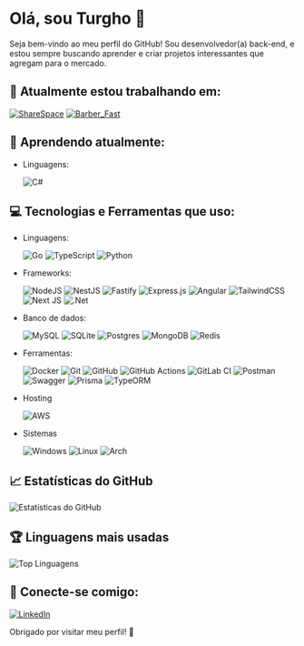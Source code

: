 # Olá, sou Turgho 👋

Seja bem-vindo ao meu perfil do GitHub! Sou desenvolvedor(a) back-end, e estou sempre buscando aprender e criar projetos interessantes que agregam para o mercado.

## 🔭 Atualmente estou trabalhando em:
[![ShareSpace](https://github-readme-stats.vercel.app/api/pin/?username=Turgho&repo=ShareSpace&show_owner=true&theme=dark&show_icons=true)](https://github.com/Turgho/ShareSpace)
[![Barber_Fast](https://github-readme-stats.vercel.app/api/pin/?username=Turgho&repo=BarberFast&show_owner=true&theme=dark&show_icons=true)](https://github.com/Turgho/BarberFast)

## 🌱 Aprendendo atualmente:
- Linguagens:

  ![C#](https://img.shields.io/badge/c%23-%23239120.svg?style=for-the-badge&logo=csharp&logoColor=white)

## 💻 Tecnologias e Ferramentas que uso:
- Linguagens:

  ![Go](https://img.shields.io/badge/go-%2300ADD8.svg?style=for-the-badge&logo=go&logoColor=white)
  ![TypeScript](https://img.shields.io/badge/typescript-%23007ACC.svg?style=for-the-badge&logo=typescript&logoColor=white)
  ![Python](https://img.shields.io/badge/python-3670A0?style=for-the-badge&logo=python&logoColor=ffdd54)

- Frameworks:

  ![NodeJS](https://img.shields.io/badge/node.js-6DA55F?style=for-the-badge&logo=node.js&logoColor=white)
  ![NestJS](https://img.shields.io/badge/nestjs-%23E0234E.svg?style=for-the-badge&logo=nestjs&logoColor=white)
  ![Fastify](https://img.shields.io/badge/fastify-%23000000.svg?style=for-the-badge&logo=fastify&logoColor=white)
  ![Express.js](https://img.shields.io/badge/express.js-%23404d59.svg?style=for-the-badge&logo=express&logoColor=%2361DAFB)
  ![Angular](https://img.shields.io/badge/angular-%23DD0031.svg?style=for-the-badge&logo=angular&logoColor=white)
  ![TailwindCSS](https://img.shields.io/badge/tailwindcss-%2338B2AC.svg?style=for-the-badge&logo=tailwind-css&logoColor=white)
  ![Next JS](https://img.shields.io/badge/Next-black?style=for-the-badge&logo=next.js&logoColor=white)
  ![.Net](https://img.shields.io/badge/.NET-5C2D91?style=for-the-badge&logo=.net&logoColor=white)
  
- Banco de dados:
  
  ![MySQL](https://img.shields.io/badge/mysql-4479A1.svg?style=for-the-badge&logo=mysql&logoColor=white)
  ![SQLite](https://img.shields.io/badge/sqlite-%2307405e.svg?style=for-the-badge&logo=sqlite&logoColor=white)
  ![Postgres](https://img.shields.io/badge/postgres-%23316192.svg?style=for-the-badge&logo=postgresql&logoColor=white)
  ![MongoDB](https://img.shields.io/badge/MongoDB-%234ea94b.svg?style=for-the-badge&logo=mongodb&logoColor=white)
  ![Redis](https://img.shields.io/badge/redis-%23DD0031.svg?style=for-the-badge&logo=redis&logoColor=white)

- Ferramentas:

  ![Docker](https://img.shields.io/badge/docker-%230db7ed.svg?style=for-the-badge&logo=docker&logoColor=white)
  ![Git](https://img.shields.io/badge/git-%23F05033.svg?style=for-the-badge&logo=git&logoColor=white)
  ![GitHub](https://img.shields.io/badge/github-%23121011.svg?style=for-the-badge&logo=github&logoColor=white)
  ![GitHub Actions](https://img.shields.io/badge/github%20actions-%232671E5.svg?style=for-the-badge&logo=githubactions&logoColor=white)
  ![GitLab CI](https://img.shields.io/badge/gitlab%20ci-%23181717.svg?style=for-the-badge&logo=gitlab&logoColor=white)
  ![Postman](https://img.shields.io/badge/Postman-FF6C37?style=for-the-badge&logo=postman&logoColor=white)
  ![Swagger](https://img.shields.io/badge/-Swagger-%23Clojure?style=for-the-badge&logo=swagger&logoColor=white)
  ![Prisma](https://img.shields.io/badge/Prisma-3982CE?style=for-the-badge&logo=Prisma&logoColor=white)
  ![TypeORM](https://img.shields.io/badge/TypeORM-FE0803.svg?style=for-the-badge&logo=typeorm&logoColor=white)

- Hosting

  ![AWS](https://img.shields.io/badge/AWS-%23FF9900.svg?style=for-the-badge&logo=amazon-aws&logoColor=white)

- Sistemas

  ![Windows](https://img.shields.io/badge/Windows-0078D6?style=for-the-badge&logo=windows&logoColor=white)
  ![Linux](https://img.shields.io/badge/Linux-FCC624?style=for-the-badge&logo=linux&logoColor=black)
  ![Arch](https://img.shields.io/badge/Arch%20Linux-1793D1?logo=arch-linux&logoColor=fff&style=for-the-badge)

## 📈 Estatísticas do GitHub

![Estatísticas do GitHub](https://github-readme-stats.vercel.app/api?username=Turgho&show_icons=true&count_private=true&hide=prs&theme=dark)

## 🏆 Linguagens mais usadas

![Top Linguagens](https://github-readme-stats.vercel.app/api/top-langs/?username=Turgho&hide=html,css&layout=compact&theme=dark)

## 🤝 Conecte-se comigo:
[![LinkedIn](https://img.shields.io/badge/linkedin-%230077B5.svg?style=for-the-badge&logo=linkedin&logoColor=white&link)](https://linkedin.com/in/victorhugotp)

Obrigado por visitar meu perfil! 🚀
